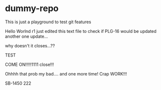 dummy-repo
==========

This is just a playground to test git features

Hello Worlnd r1
just edited this text file to check if PLG-16 would be updated
another one update...

why doesn't it closes...??

TEST

COME ON!!!!!1111 close!!!

Ohhhh that prob my bad.... and one more time!
Crap
WORK!!!

SB-1450 222